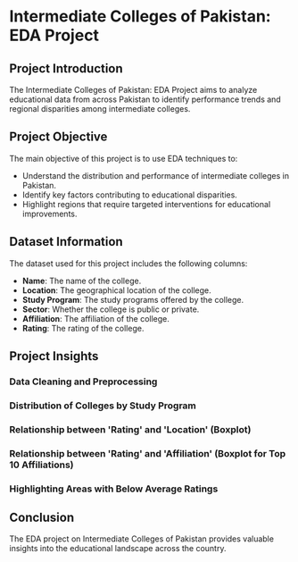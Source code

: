 # Intermediate Colleges of Pakistan: EDA Project

## Project Introduction
The Intermediate Colleges of Pakistan: EDA Project aims to analyze educational data from across Pakistan to identify performance trends and regional disparities among intermediate colleges.

## Project Objective
The main objective of this project is to use EDA techniques to:
- Understand the distribution and performance of intermediate colleges in Pakistan.
- Identify key factors contributing to educational disparities.
- Highlight regions that require targeted interventions for educational improvements.

## Dataset Information
The dataset used for this project includes the following columns:
- **Name**: The name of the college.
- **Location**: The geographical location of the college.
- **Study Program**: The study programs offered by the college.
- **Sector**: Whether the college is public or private.
- **Affiliation**: The affiliation of the college.
- **Rating**: The rating of the college.

## Project Insights
### Data Cleaning and Preprocessing
### Distribution of Colleges by Study Program
### Relationship between 'Rating' and 'Location' (Boxplot)
### Relationship between 'Rating' and 'Affiliation' (Boxplot for Top 10 Affiliations)
### Highlighting Areas with Below Average Ratings

## Conclusion
The EDA project on Intermediate Colleges of Pakistan provides valuable insights into the educational landscape across the country.
